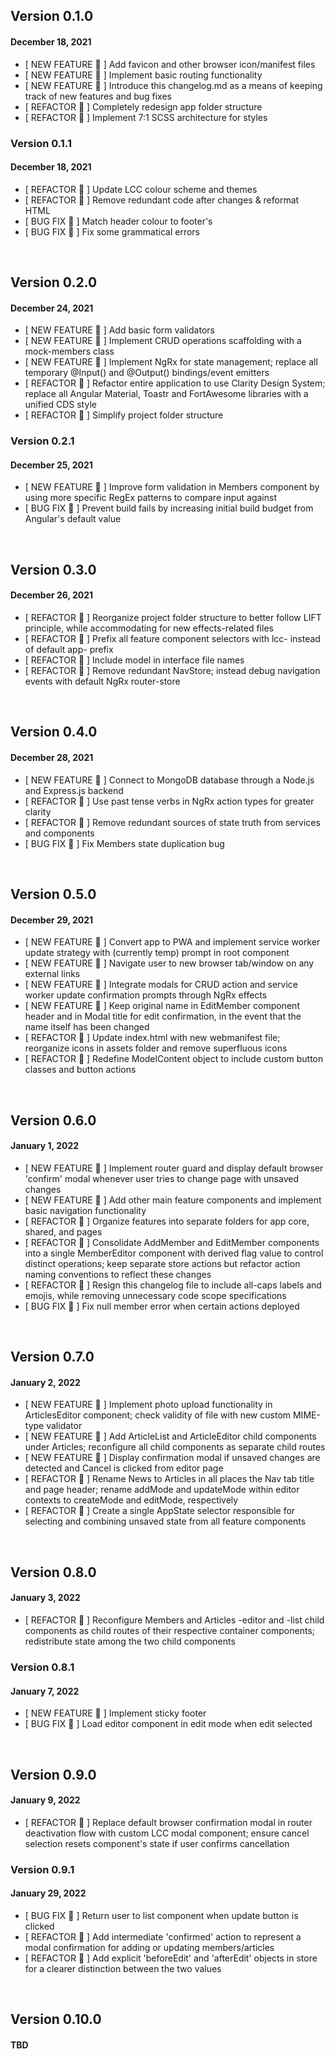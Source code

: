 ## Version 0.1.0

#### December 18, 2021

- [ NEW FEATURE 🎉 ] Add favicon and other browser icon/manifest files
- [ NEW FEATURE 🎉 ] Implement basic routing functionality
- [ NEW FEATURE 🎉 ] Introduce this changelog.md as a means of keeping track of new features and bug fixes
- [ REFACTOR 📁 ] Completely redesign app folder structure
- [ REFACTOR 📁 ] Implement 7:1 SCSS architecture for styles

### Version 0.1.1

#### December 18, 2021

- [ REFACTOR 📁 ] Update LCC colour scheme and themes
- [ REFACTOR 📁 ] Remove redundant code after changes & reformat HTML
- [ BUG FIX 🐛 ] Match header colour to footer's
- [ BUG FIX 🐛 ] Fix some grammatical errors

<br>

## Version 0.2.0

#### December 24, 2021

- [ NEW FEATURE 🎉 ] Add basic form validators
- [ NEW FEATURE 🎉 ] Implement CRUD operations scaffolding with a mock-members class
- [ NEW FEATURE 🎉 ] Implement NgRx for state management; replace all temporary @Input() and @Output() bindings/event emitters
- [ REFACTOR 📁 ] Refactor entire application to use Clarity Design System; replace all Angular Material, Toastr and FortAwesome libraries with a unified CDS style
- [ REFACTOR 📁 ] Simplify project folder structure

### Version 0.2.1

#### December 25, 2021

- [ NEW FEATURE 🎉 ] Improve form validation in Members component by using more specific RegEx patterns to compare input against
- [ BUG FIX 🐛 ] Prevent build fails by increasing initial build budget from Angular's default value

<br>

## Version 0.3.0

#### December 26, 2021

- [ REFACTOR 📁 ] Reorganize project folder structure to better follow LIFT principle, while accommodating for new effects-related files
- [ REFACTOR 📁 ] Prefix all feature component selectors with lcc- instead of default app- prefix
- [ REFACTOR 📁 ] Include model in interface file names
- [ REFACTOR 📁 ] Remove redundant NavStore; instead debug navigation events with default NgRx router-store

<br>

## Version 0.4.0

#### December 28, 2021

- [ NEW FEATURE 🎉 ] Connect to MongoDB database through a Node.js and Express.js backend
- [ REFACTOR 📁 ] Use past tense verbs in NgRx action types for greater clarity
- [ REFACTOR 📁 ] Remove redundant sources of state truth from services and components
- [ BUG FIX 🐛 ] Fix Members state duplication bug

<br>

## Version 0.5.0

#### December 29, 2021

- [ NEW FEATURE 🎉 ] Convert app to PWA and implement service worker update strategy with (currently temp) prompt in root component
- [ NEW FEATURE 🎉 ] Navigate user to new browser tab/window on any external links
- [ NEW FEATURE 🎉 ] Integrate modals for CRUD action and service worker update confirmation prompts through NgRx effects
- [ NEW FEATURE 🎉 ] Keep original name in EditMember component header and in Modal title for edit confirmation, in the event that the name itself has been changed
- [ REFACTOR 📁 ] Update index.html with new webmanifest file; reorganize icons in assets folder and remove superfluous icons
- [ REFACTOR 📁 ] Redefine ModelContent object to include custom button classes and button actions

<br>

## Version 0.6.0

#### January 1, 2022

- [ NEW FEATURE 🎉 ] Implement router guard and display default browser 'confirm' modal whenever user tries to change page with unsaved changes
- [ NEW FEATURE 🎉 ] Add other main feature components and implement basic navigation functionality
- [ REFACTOR 📁 ] Organize features into separate folders for app core, shared, and pages
- [ REFACTOR 📁 ] Consolidate AddMember and EditMember components into a single MemberEditor component with derived flag value to control distinct operations; keep separate store actions but refactor action naming conventions to reflect these changes
- [ REFACTOR 📁 ] Resign this changelog file to include all-caps labels and emojis, while removing unnecessary code scope specifications
- [ BUG FIX 🐛 ] Fix null member error when certain actions deployed

<br>

## Version 0.7.0

#### January 2, 2022

- [ NEW FEATURE 🎉 ] Implement photo upload functionality in ArticlesEditor component; check validity of file with new custom MIME-type validator
- [ NEW FEATURE 🎉 ] Add ArticleList and ArticleEditor child components under Articles; reconfigure all child components as separate child routes
- [ NEW FEATURE 🎉 ] Display confirmation modal if unsaved changes are detected and Cancel is clicked from editor page
- [ REFACTOR 📁 ] Rename News to Articles in all places the Nav tab title and page header; rename addMode and updateMode within editor contexts to createMode and editMode, respectively
- [ REFACTOR 📁 ] Create a single AppState selector responsible for selecting and combining unsaved state from all feature components

<br>

## Version 0.8.0

#### January 3, 2022

- [ REFACTOR 📁 ] Reconfigure Members and Articles -editor and -list child components as child routes of their respective container components; redistribute state among the two child components

### Version 0.8.1

#### January 7, 2022

- [ NEW FEATURE 🎉 ] Implement sticky footer
- [ BUG FIX 🐛 ] Load editor component in edit mode when edit selected

<br>

## Version 0.9.0

#### January 9, 2022

- [ REFACTOR 📁 ] Replace default browser confirmation modal in router deactivation flow with custom LCC modal component; ensure cancel selection resets component's state if user confirms cancellation

### Version 0.9.1

#### January 29, 2022

- [ BUG FIX 🐛 ] Return user to list component when update button is clicked
- [ REFACTOR 📁 ] Add intermediate 'confirmed' action to represent a modal confirmation for adding or updating members/articles
- [ REFACTOR 📁 ] Add explicit 'beforeEdit' and 'afterEdit' objects in store for a clearer distinction between the two values

<br>

## Version 0.10.0

#### TBD

